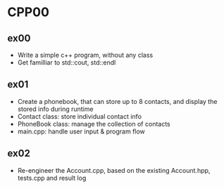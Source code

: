 # CPP00
## ex00
- Write a simple c++ program, without any class
- Get familliar to std::cout, std::endl

## ex01
- Create a phonebook, that can store up to 8 contacts, and display the stored info during runtime
- Contact class: store individual contact info
- PhoneBook class: manage the collection of contacts
- main.cpp: handle user input & program flow

## ex02
- Re-engineer the Account.cpp, based on the existing Account.hpp, tests.cpp and result log